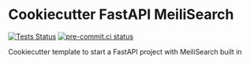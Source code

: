 # Cookiecutter FastAPI MeiliSearch

[![Tests Status](https://github.com/sanders41/cookiecutter-fastapi-meilisearch/workflows/Testing/badge.svg?branch=main&event=push)](https://github.com/sanders41/cookiecutter-fastapi-meilisearch/actions?query=workflow%3ATesting+branch%3Amain+event%3Apush)
[![pre-commit.ci status](https://results.pre-commit.ci/badge/github/sanders41/cookiecutter-fastapi-meilisearch/main.svg)](https://results.pre-commit.ci/latest/github/sanders41/cookiecutter-fastapi-meilisearch/main)

Cookiecutter template to start a FastAPI project with MeiliSearch built in
